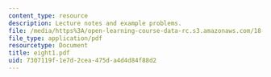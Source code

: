 ```yaml
---
content_type: resource
description: Lecture notes and example problems.
file: /media/https%3A/open-learning-course-data-rc.s3.amazonaws.com/18-305-advanced-analytic-methods-in-science-and-engineering-fall-2004/7307119f1e7d2cea475da4d4d84f88d2_eight1.pdf
file_type: application/pdf
resourcetype: Document
title: eight1.pdf
uid: 7307119f-1e7d-2cea-475d-a4d4d84f88d2
---
```


